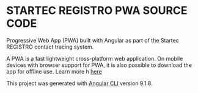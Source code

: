 # STARTEC REGISTRO PWA SOURCE CODE

Progressive Web App (PWA) built with Angular as part of the Startec REGISTRO contact tracing system.

A PWA is a fast lightweight cross-platform web application. On mobile devices with browser support for PWA, it is also possible to download the app for offline use. Learn more h [here](https://developers.google.com/web/ilt/pwa "Google PWA Training")

This project was generated with [Angular CLI](https://github.com/angular/angular-cli) version 9.1.8.

